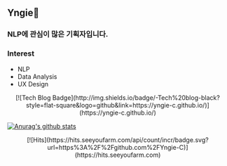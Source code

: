 ## Yngie💬 
### NLP에 관심이 많은 기획자입니다.

### Interest
- NLP
- Data Analysis
- UX Design

<p align="center"> [![Tech Blog Badge](http://img.shields.io/badge/-Tech%20blog-black?style=flat-square&logo=github&link=https://yngie-c.github.io/)](https://yngie-c.github.io/) </p>

[![Anurag's github stats](https://github-readme-stats.vercel.app/api?username=Yngie-C)](https://github.com/anuraghazra/github-readme-stats)

<p align="center"> [![Hits](https://hits.seeyoufarm.com/api/count/incr/badge.svg?url=https%3A%2F%2Fgithub.com%2FYngie-C)](https://hits.seeyoufarm.com) </p>

